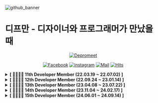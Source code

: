 ![github_banner](https://github.com/depromeet/.github/assets/54030889/d5cdb237-0753-40c2-934c-15408c6a55a1)

# 디프만 - 디자이너와 프로그래머가 만났을 때

<div align=center>

[![Depromeet](https://img.shields.io/badge/depromeet-deprommet-blue)](https://depromeet.com)

[![Facebook](https://img.shields.io/badge/facebook-1877f2?style=flat-square&logo=facebook&logoColor=white&link=https://www.facebook.com/deprommeet/)](https://www.facebook.com/depromeet)
[![instagram](https://img.shields.io/badge/instagram-E4405F?style=flat-square&logo=Instagram&logoColor=white&link=https://www.instagram.com/deprommeet/)](https://www.instagram.com/depromeet)
[![Mail](https://img.shields.io/badge/Gmail-d14836?style=flat-square&logo=Gmail&logoColor=white&link=mailto:depromeet@gmail.com)](mailto:depromeet@gmail.com)
[![Hits](https://hits.seeyoufarm.com/api/count/incr/badge.svg?url=https://github.com/depromeet)](https://hits.seeyoufarm.com)

</div>

<!-- 11기 -->

<details>
  <summary><b>[ 👨‍👩‍👦‍👦 11th Developer Member (22.03.19 ~ 22.07.02) ]</b> </summary>
  <div markdown="1">

  <details>
  <summary>🧑🏻‍💻 Organizer (Developer) 👩🏻‍💻 </summary>
  <div class="organizer">

| ![devsungmin](https://images.weserv.nl/?url=https://avatars.githubusercontent.com/u/37958836?v=4&h=250&w=250&fit=cover&mask=circle&maxage=7d) | ![hy57in](https://images.weserv.nl/?url=https://avatars.githubusercontent.com/u/60775453?v=4"?v=4&h=250&w=250&fit=cover&mask=circle&maxage=7d) | ![jonghopark95](https://images.weserv.nl/?url=https://avatars.githubusercontent.com/u/19240202?v=4"?v=4&h=250&w=250&fit=cover&mask=circle&maxage=7d) | ![SDB016](https://images.weserv.nl/?url=https://avatars.githubusercontent.com/u/59786670?v=4"?v=4&h=250&w=250&fit=cover&mask=circle&maxage=7d) |
| :-------------------------------------------------------------------------------------------------------------------------------------------: | :--------------------------------------------------------------------------------------------------------------------------------------------: | :--------------------------------------------------------------------------------------------------------------------------------------------------: | :--------------------------------------------------------------------------------------------------------------------------------------------: |
|                                                    [김성민](https://github.com/devsungmin)                                                    |                                                      [김효진](https://github.com/hy57in)                                                       |                                                      [박종호](https://github.com/jonghopark95)                                                       |                                                      [신동빈](https://github.com/SDB016)                                                       |

  </div>
  </details>

  <details>
  <summary>🍎 iOS Developer 🍎</summary>
  <div class="ios-developer">

| ![devMinseok](https://images.weserv.nl/?url=https://avatars.githubusercontent.com/u/51021614?v=4?v=4&h=250&w=250&fit=cover&mask=circle&maxage=7d) | ![RokwonK](https://images.weserv.nl/?url=https://avatars.githubusercontent.com/u/52196792?v=4?v=4&h=250&w=250&fit=cover&mask=circle&maxage=7d) | ![hakyung9712](https://images.weserv.nl/?url=https://avatars.githubusercontent.com/u/47092708?v=4?v=4&h=250&w=250&fit=cover&mask=circle&maxage=7d) | ![GREENOVER](https://images.weserv.nl/?url=https://avatars.githubusercontent.com/u/72292617?v=4?v=4&h=250&w=250&fit=cover&mask=circle&maxage=7d) | ![MoSonLee](https://images.weserv.nl/?url=https://avatars.githubusercontent.com/u/77050826?v=4?v=4&h=250&w=250&fit=cover&mask=circle&maxage=7d) |
| :-----------------------------------------------------------------------------------------------------------------------------------------------: | :--------------------------------------------------------------------------------------------------------------------------------------------: | :------------------------------------------------------------------------------------------------------------------------------------------------: | :----------------------------------------------------------------------------------------------------------------------------------------------: | :---------------------------------------------------------------------------------------------------------------------------------------------: |
|                                                      [강민석](https://github.com/devMinseok)                                                      |                                                      [김록원](https://github.com/RokwonK)                                                      |                                                      [송하경](https://github.com/hakyung9712)                                                      |                                                      [조찬우](https://github.com/GREENOVER)                                                      |                                                      [이승후](https://github.com/MoSonLee)                                                      |

  </div>
  </details>

  <details>
  <summary>🤖 Android Developer 🤖</summary>
  <div class="android-developer">

| ![dabinKim-0318](https://images.weserv.nl/?url=https://avatars.githubusercontent.com/u/84564695?v=4?v=4&h=250&w=250&fit=cover&mask=circle&maxage=7d) |   ![HyomK](https://images.weserv.nl/?url=https://avatars.githubusercontent.com/u/78139690?v=4?v=4&h=250&w=250&fit=cover&mask=circle&maxage=7d)    | ![wjdwns](https://images.weserv.nl/?url=https://avatars.githubusercontent.com/u/50354282?v=4?v=4&h=250&w=250&fit=cover&mask=circle&maxage=7d) | ![onemask](https://images.weserv.nl/?url=https://avatars.githubusercontent.com/u/27774564?v=4?v=4&h=250&w=250&fit=cover&mask=circle&maxage=7d) |
| :--------------------------------------------------------------------------------------------------------------------------------------------------: | :-----------------------------------------------------------------------------------------------------------------------------------------------: | :-------------------------------------------------------------------------------------------------------------------------------------------: | :--------------------------------------------------------------------------------------------------------------------------------------------: |
|                                                      [김다빈](https://github.com/dabinKim-0318)                                                      |                                                        [김효민](https://github.com/HyomK)                                                         |                                                      [박정준](https://github.com/wjdwns)                                                      |                                                      [김수연](https://github.com/onemask)                                                      |
|   ![sujin-kk](https://images.weserv.nl/?url=https://avatars.githubusercontent.com/u/85485290?v=4?v=4&h=250&w=250&fit=cover&mask=circle&maxage=7d)    | ![greedy0110](https://images.weserv.nl/?url=https://avatars.githubusercontent.com/u/16049092?v=4?v=4&h=250&w=250&fit=cover&mask=circle&maxage=7d) |
|                                                        [임수진](https://github.com/sujin-kk)                                                         |                                                      [신승민](https://github.com/greedy0110)                                                      |

  </div>
  </details>

  <details>
  <summary>🖥 Web Frontend Developer 🖥</summary>
  <div class="web-frontend-developer">

|   ![ddarkr](https://images.weserv.nl/?url=https://avatars.githubusercontent.com/u/6638675?v=4?v=4&h=250&w=250&fit=cover&mask=circle&maxage=7d)    |   ![mnxmnz](https://images.weserv.nl/?url=https://avatars.githubusercontent.com/u/48766355?v=4?v=4&h=250&w=250&fit=cover&mask=circle&maxage=7d)   |   ![hyesungoh](https://images.weserv.nl/?url=https://avatars.githubusercontent.com/u/26461307?v=4?v=4&h=250&w=250&fit=cover&mask=circle&maxage=7d)    | ![Tolluset](https://images.weserv.nl/?url=https://avatars.githubusercontent.com/u/50096419?v=4?v=4&h=250&w=250&fit=cover&mask=circle&maxage=7d)  |
| :-----------------------------------------------------------------------------------------------------------------------------------------------: | :-----------------------------------------------------------------------------------------------------------------------------------------------: | :---------------------------------------------------------------------------------------------------------------------------------------------------: | :----------------------------------------------------------------------------------------------------------------------------------------------: |
|                                                        [정도현](https://github.com/ddarkr)                                                        |                                                       [김민지](https://github.com/mnxmnz/)                                                        |                                                        [오혜성](https://github.com/hyesungoh)                                                         |                                                      [이병현](https://github.com/Tolluset)                                                       |
|  ![cyjo9603](https://images.weserv.nl/?url=https://avatars.githubusercontent.com/u/49899406?v=4?v=4&h=250&w=250&fit=cover&mask=circle&maxage=7d)  |  ![guymoon](https://images.weserv.nl/?url=https://avatars.githubusercontent.com/u/44131043?v=4?v=4&h=250&w=250&fit=cover&mask=circle&maxage=7d)   |   ![choipureum](https://images.weserv.nl/?url=https://avatars.githubusercontent.com/u/55127127?v=4?v=4&h=250&w=250&fit=cover&mask=circle&maxage=7d)   | ![syoung125](https://images.weserv.nl/?url=https://avatars.githubusercontent.com/u/39763891?v=4?v=4&h=250&w=250&fit=cover&mask=circle&maxage=7d) |
|                                                       [조찬영](https://github.com/cyjo9603)                                                       |                                                       [조기문](https://github.com/guymoon)                                                        |                                                        [최푸름](https://github.com/choipureum)                                                        |                                                      [고서영](https://github.com/syoung125)                                                      |
| ![positiveko](https://images.weserv.nl/?url=https://avatars.githubusercontent.com/u/69200669?v=4?v=4&h=250&w=250&fit=cover&mask=circle&maxage=7d) | ![sujin-park](https://images.weserv.nl/?url=https://avatars.githubusercontent.com/u/29244798?v=4?v=4&h=250&w=250&fit=cover&mask=circle&maxage=7d) | ![SenseCodeValue](https://images.weserv.nl/?url=https://avatars.githubusercontent.com/u/59507527?v=4?v=4&h=250&w=250&fit=cover&mask=circle&maxage=7d) | ![sangbooom](https://images.weserv.nl/?url=https://avatars.githubusercontent.com/u/43921054?v=4?v=4&h=250&w=250&fit=cover&mask=circle&maxage=7d) |
|                                                      [고은정](https://github.com/positiveko)                                                      |                                                      [박수진](https://github.com/sujin-park)                                                      |                                                      [정대윤](https://github.com/SenseCodeValue)                                                      |                                                      [박상범](https://github.com/sangbooom)                                                      |

  </div>
  </details>

  <details>
  <summary>⌨️ Backend Developer ⌨️</summary>
  <div class="Backend-developer">

| ![daeunkwak](https://images.weserv.nl/?url=https://avatars.githubusercontent.com/u/77181984?v=4?v=4&h=250&w=250&fit=cover&mask=circle&maxage=7d)  | ![DongGeon0908](https://images.weserv.nl/?url=https://avatars.githubusercontent.com/u/50691225?v=4?v=4&h=250&w=250&fit=cover&mask=circle&maxage=7d) | ![daseulll](https://images.weserv.nl/?url=https://avatars.githubusercontent.com/u/39873335?v=4?v=4&h=250&w=250&fit=cover&mask=circle&maxage=7d)  |   ![minsoozz](https://images.weserv.nl/?url=https://avatars.githubusercontent.com/u/52095945?v=4?v=4&h=250&w=250&fit=cover&mask=circle&maxage=7d)   |
| :-----------------------------------------------------------------------------------------------------------------------------------------------: | :-------------------------------------------------------------------------------------------------------------------------------------------------: | :----------------------------------------------------------------------------------------------------------------------------------------------: | :-------------------------------------------------------------------------------------------------------------------------------------------------: |
|                                                      [곽다은](https://github.com/daeunkwak)                                                       |                                                      [김동건](https://github.com/DongGeon0908)                                                      |                                                      [김다슬](https://github.com/daseulll)                                                       |                                                        [김민수](https://github.com/minsoozz)                                                        |
|  ![zeze1004](https://images.weserv.nl/?url=https://avatars.githubusercontent.com/u/44468282?v=4?v=4&h=250&w=250&fit=cover&mask=circle&maxage=7d)  |     ![dskym](https://images.weserv.nl/?url=https://avatars.githubusercontent.com/u/7659412?v=4?v=4&h=250&w=250&fit=cover&mask=circle&maxage=7d)     | ![jinnuae40](https://images.weserv.nl/?url=https://avatars.githubusercontent.com/u/26201488?v=4?v=4&h=250&w=250&fit=cover&mask=circle&maxage=7d) |  ![nature1216](https://images.weserv.nl/?url=https://avatars.githubusercontent.com/u/63771579?v=4?v=4&h=250&w=250&fit=cover&mask=circle&maxage=7d)  |
|                                                       [김소정](https://github.com/zeze1004)                                                       |                                                         [김승윤](https://github.com/dskym)                                                          |                                                      [김우진](https://github.com/jinnuae40)                                                      |                                                       [김자연](https://github.com/nature1216)                                                       |
|  ![Ting-Kim](https://images.weserv.nl/?url=https://avatars.githubusercontent.com/u/59888684?v=4?v=4&h=250&w=250&fit=cover&mask=circle&maxage=7d)  |   ![RyooChan](https://images.weserv.nl/?url=https://avatars.githubusercontent.com/u/53744363?v=4?v=4&h=250&w=250&fit=cover&mask=circle&maxage=7d)   |  ![IW-MOON](https://images.weserv.nl/?url=https://avatars.githubusercontent.com/u/72685070?v=4?v=4&h=250&w=250&fit=cover&mask=circle&maxage=7d)  |   ![JustKode](https://images.weserv.nl/?url=https://avatars.githubusercontent.com/u/28499550?v=4?v=4&h=250&w=250&fit=cover&mask=circle&maxage=7d)   |
|                                                       [김태호](https://github.com/Ting-Kim)                                                       |                                                         [류찬](https://github.com/RyooChan)                                                         |                                                       [문인우](https://github.com/IW-MOON)                                                       |                                                        [박민재](https://github.com/JustKode)                                                        |
| ![grand7070](https://images.weserv.nl/?url=https://avatars.githubusercontent.com/u/26589166?v=4?v=4&h=250&w=250&fit=cover&mask=circle&maxage=7d)  |  ![rere950303](https://images.weserv.nl/?url=https://avatars.githubusercontent.com/u/78265252?v=4?v=4&h=250&w=250&fit=cover&mask=circle&maxage=7d)  |  ![xx10222](https://images.weserv.nl/?url=https://avatars.githubusercontent.com/u/79418036?v=4?v=4&h=250&w=250&fit=cover&mask=circle&maxage=7d)  | ![yunyoung1819](https://images.weserv.nl/?url=https://avatars.githubusercontent.com/u/17813930?v=4?v=4&h=250&w=250&fit=cover&mask=circle&maxage=7d) |
|                                                      [박수호](https://github.com/grand7070)                                                       |                                                       [양형욱](https://github.com/rere950303)                                                       |                                                       [염지원](https://github.com/xx10222)                                                       |                                                       [윤영](https://github.com/yunyoung1819)                                                       |
|   ![zkdlu](https://images.weserv.nl/?url=https://avatars.githubusercontent.com/u/22608617?v=4?v=4&h=250&w=250&fit=cover&mask=circle&maxage=7d)    |   ![homelala](https://images.weserv.nl/?url=https://avatars.githubusercontent.com/u/51106103?v=4?v=4&h=250&w=250&fit=cover&mask=circle&maxage=7d)   | ![rrgks6221](https://images.weserv.nl/?url=https://avatars.githubusercontent.com/u/46591459?v=4?v=4&h=250&w=250&fit=cover&mask=circle&maxage=7d) |    ![soleu](https://images.weserv.nl/?url=https://avatars.githubusercontent.com/u/76844556?v=4?v=4&h=250&w=250&fit=cover&mask=circle&maxage=7d)     |
|                                                         [이건](https://github.com/zkdlu)                                                          |                                                        [이건웅](https://github.com/homelala)                                                        |                                                      [이석호](https://github.com/rrgks6221)                                                      |                                                          [이솔](https://github.com/soleu)                                                           |
|    ![ImNM](https://images.weserv.nl/?url=https://avatars.githubusercontent.com/u/13329304?v=4?v=4&h=250&w=250&fit=cover&mask=circle&maxage=7d)    |   ![twoosky](https://images.weserv.nl/?url=https://avatars.githubusercontent.com/u/50009240?v=4?v=4&h=250&w=250&fit=cover&mask=circle&maxage=7d)    | ![jseop-lim](https://images.weserv.nl/?url=https://avatars.githubusercontent.com/u/86508420?v=4?v=4&h=250&w=250&fit=cover&mask=circle&maxage=7d) |  ![Hyung1Jung](https://images.weserv.nl/?url=https://avatars.githubusercontent.com/u/43127088?v=4?v=4&h=250&w=250&fit=cover&mask=circle&maxage=7d)  |
|                                                         [이찬진](https://github.com/ImNM)                                                         |                                                        [이하늘](https://github.com/twoosky)                                                         |                                                      [임정섭](https://github.com/jseop-lim)                                                      |                                                       [정형일](https://github.com/Hyung1Jung)                                                       |
| ![yonghochoi](https://images.weserv.nl/?url=https://avatars.githubusercontent.com/u/15684652?v=4?v=4&h=250&w=250&fit=cover&mask=circle&maxage=7d) |
|                                                      [최용호](https://github.com/yonghochoi)                                                      |

  </div>
  </details>
  </div>
</details>

<!-- 12기 -->

<details>
  <summary><b>[ 👨‍👩‍👦‍👦 12th Developer Member (22.09.24 ~ 23.01.14) ]</b> </summary>
  <div markdown="1">

  <details>
  <summary>🧑🏻‍💻 Organizer (Developer) 👩🏻‍💻 </summary>
  <div class="organizer">

| ![DongGeon0908](https://avatars.githubusercontent.com/u/50691225?v=4) |    ![minsoozz](https://avatars.githubusercontent.com/u/52095945?v=4)    | ![hyesungoh](https://avatars.githubusercontent.com/u/26461307?v=4) | ![yunyoung1819](https://avatars.githubusercontent.com/u/17813930?v=4) |
| :-------------------------------------------------------------------: | :---------------------------------------------------------------------: | :----------------------------------------------------------------: | :-------------------------------------------------------------------: |
|               [김동건](https://github.com/DongGeon0908)               |                  [김민수](https://github.com/minsoozz)                  |               [오혜성](https://github.com/hyesungoh)               |                [윤영](https://github.com/yunyoung1819)                |
| ![SeongYongLee](https://avatars.githubusercontent.com/u/43922311?v=4) | ![sensecodevalue](https://avatars.githubusercontent.com/u/59507527?v=4) |                                                                    |                                                                       |
|               [이성용](https://github.com/SeongYongLee)               |               [정대윤](https://github.com/sensecodevalue)               |                                                                    |                                                                       |

  </div>
  </details>

  <details>
  <summary>🍎 iOS Developer 🍎</summary>
  <div class="ios-developer">
  
| ![keeplo](https://avatars.githubusercontent.com/u/24707229?v=4) | ![kipsong133](https://avatars.githubusercontent.com/u/65879950?v=4) | ![sustainable-git](https://avatars.githubusercontent.com/u/81242125?v=4) | ![joseph704](https://avatars.githubusercontent.com/u/35060252?v=4) |
| :---: | :---: | :---: | :---: |
| [김용우](https://github.com/keeplo)  | [김우성](https://github.com/kipsong133)  | [신재웅](https://github.com/sustainable-git)  | [차요셉](https://github.com/joseph704)  |

  </div>
  </details>

  <details>
  <summary>🤖 Android Developer 🤖</summary>
  <div class="android-developer">

| ![juhwankim-dev](https://images.weserv.nl/?url=https://avatars.githubusercontent.com/u/76620764?v=4?&h=250&w=250&fit=cover&maxage=7d) |   ![sdu07024](https://images.weserv.nl/?url=https://avatars.githubusercontent.com/u/68214704?v=4?v=4&h=250&w=250&fit=cover&maxage=7d)    | ![leeyjwinter](https://images.weserv.nl/?url=https://avatars.githubusercontent.com/u/86416273?v=4?v=4&h=250&w=250&fit=cover&maxage=7d) | ![junhaesung](https://images.weserv.nl/?url=https://avatars.githubusercontent.com/u/4813025?v=4?v=4&h=250&w=250&fit=cover&maxage=7d) |
| :-----------------------------------------------------------------------------------------------------------------------------------: | :--------------------------------------------------------------------------------------------------------------------------------------: | :------------------------------------------------------------------------------------------------------------------------------------: | :----------------------------------------------------------------------------------------------------------------------------------: |
|                                              [김주환](https://github.com/juhwankim-dev)                                               |                                                  [김혜인](https://github.com/sdu07024)                                                   |                                                [이영준](https://github.com/leeyjwinter)                                                |                                               [전해성](https://github.com/junhaesung)                                                |
|  ![junjange](https://images.weserv.nl/?url=https://avatars.githubusercontent.com/u/69571848?v=4?v=4&h=250&w=250&fit=cover&maxage=7d)  | ![hyunjung-choi](https://images.weserv.nl/?url=https://avatars.githubusercontent.com/u/69616347?v=4?v=4&h=250&w=250&fit=cover&maxage=7d) | ![Gyuil-Hwnag](https://images.weserv.nl/?url=https://avatars.githubusercontent.com/u/84956038?v=4?v=4&h=250&w=250&fit=cover&maxage=7d) |                                                                                                                                      |
|                                                 [조준장](https://github.com/junjange)                                                 |                                                [최현정](https://github.com/hyunjung-choi)                                                |                                                [황규일](https://github.com/Gyuil-Hwnag)                                                |                                                                                                                                      |

  </div>
  </details>

  <details>
  <summary>🖥 Web Frontend Developer 🖥</summary>
  <div class="web-frontend-developer">

|  ![lineGu](https://images.weserv.nl/?url=https://avatars.githubusercontent.com/u/69349293?v=4?v=4&h=250&w=250&fit=cover&maxage=7d)   |   ![kooku0](https://images.weserv.nl/?url=https://avatars.githubusercontent.com/u/32628358?v=4?v=4&h=250&w=250&fit=cover&maxage=7d)   | ![KimGaeun0806](https://images.weserv.nl/?url=https://avatars.githubusercontent.com/u/80266418?v=4?v=4&h=250&w=250&fit=cover&maxage=7d)  | ![Dongkyuuuu](https://images.weserv.nl/?url=https://avatars.githubusercontent.com/u/16554536?v=4?v=4&h=250&w=250&fit=cover&maxage=7d)  |
| :----------------------------------------------------------------------------------------------------------------------------------: | :-----------------------------------------------------------------------------------------------------------------------------------: | :--------------------------------------------------------------------------------------------------------------------------------------: | :------------------------------------------------------------------------------------------------------------------------------------: |
|                                                 [강현구](https://github.com/lineGu)                                                  |                                                  [구민규](https://github.com/kooku0)                                                  |                                                [김가은](https://github.com/KimGaeun0806)                                                 |                                                [김동규](https://github.com/Dongkyuuuu)                                                 |
|  ![ding-co](https://images.weserv.nl/?url=https://avatars.githubusercontent.com/u/80014673?v=4?v=4&h=250&w=250&fit=cover&maxage=7d)  |  ![chaaerim](https://images.weserv.nl/?url=https://avatars.githubusercontent.com/u/89721027?v=4?v=4&h=250&w=250&fit=cover&maxage=7d)  |   ![kimhn0605](https://images.weserv.nl/?url=https://avatars.githubusercontent.com/u/77706631?v=4?v=4&h=250&w=250&fit=cover&maxage=7d)   | ![hansol-FE](https://images.weserv.nl/?url=https://avatars.githubusercontent.com/u/102743902?v=4?v=4&h=250&w=250&fit=cover&maxage=7d)  |
|                                                 [김민수](https://github.com/ding-co)                                                 |                                                 [김채림](https://github.com/chaaerim)                                                 |                                                  [김해나](https://github.com/kimhn0605)                                                  |                                                 [박한솔](https://github.com/hansol-FE)                                                 |
| ![dengoyoon](https://images.weserv.nl/?url=https://avatars.githubusercontent.com/u/47452547?v=4?v=4&h=250&w=250&fit=cover&maxage=7d) | ![doyoonear](https://images.weserv.nl/?url=https://avatars.githubusercontent.com/u/46391618?v=4?v=4&h=250&w=250&fit=cover&maxage=7d)  |    ![L2HYUNN](https://images.weserv.nl/?url=https://avatars.githubusercontent.com/u/79739512?v=4?v=4&h=250&w=250&fit=cover&maxage=7d)    | ![morethanmin](https://images.weserv.nl/?url=https://avatars.githubusercontent.com/u/72514247?v=4?v=4&h=250&w=250&fit=cover&maxage=7d) |
|                                                [윤두현](https://github.com/dengoyoon)                                                |                                                [이도윤](https://github.com/doyoonear)                                                 |                                                   [이동현](https://github.com/L2HYUNN)                                                   |                                                [이상민](https://github.com/morethanmin)                                                |
| ![eunddodi](https://images.weserv.nl/?url=https://avatars.githubusercontent.com/u/87167786?v=4?v=4&h=250&w=250&fit=cover&maxage=7d)  | ![wonjin-dev](https://images.weserv.nl/?url=https://avatars.githubusercontent.com/u/82315118?v=4?v=4&h=250&w=250&fit=cover&maxage=7d) | ![sebastianrcnt](https://images.weserv.nl/?url=https://avatars.githubusercontent.com/u/42387219?v=4?v=4&h=250&w=250&fit=cover&maxage=7d) |   ![minsgy](https://images.weserv.nl/?url=https://avatars.githubusercontent.com/u/60251579?v=4?v=4&h=250&w=250&fit=cover&maxage=7d)    |
|                                                [이은지](https://github.com/eunddodi)                                                 |                                                [장원진](https://github.com/wonjin-dev)                                                |                                                [정시원](https://github.com/sebastianrcnt)                                                |                                                  [최민석](https://github.com/minsgy)                                                   |
|  ![numeru](https://images.weserv.nl/?url=https://avatars.githubusercontent.com/u/68256639?v=4?v=4&h=250&w=250&fit=cover&maxage=7d)   | ![hwangyena](https://images.weserv.nl/?url=https://avatars.githubusercontent.com/u/70925962?v=4?v=4&h=250&w=250&fit=cover&maxage=7d)  |                                                                                                                                          |                                                                                                                                        |
|                                                 [최영광](https://github.com/numeru)                                                  |                                                [황예나](https://github.com/hwangyena)                                                 |                                                                                                                                          |                                                                                                                                        |

  </div>
  </details>

  <details>
  <summary>⌨️ Backend Developer ⌨️</summary>
  <div class="Backend-developer">

|   ![Yaminyam](https://images.weserv.nl/?url=https://avatars.githubusercontent.com/u/31057849?v=4?v=4&h=250&w=250&fit=cover&maxage=7d)   |  ![Kneeee188](https://images.weserv.nl/?url=https://avatars.githubusercontent.com/u/97342888?v=4?v=4&h=250&w=250&fit=cover&maxage=7d)  |     ![cmg1411](https://images.weserv.nl/?url=https://avatars.githubusercontent.com/u/57589937?v=4?v=4&h=250&w=250&fit=cover&maxage=7d)     |  ![SieunKiim](https://images.weserv.nl/?url=https://avatars.githubusercontent.com/u/39111133?v=4?v=4&h=250&w=250&fit=cover&maxage=7d)   |
| :-------------------------------------------------------------------------------------------------------------------------------------: | :------------------------------------------------------------------------------------------------------------------------------------: | :----------------------------------------------------------------------------------------------------------------------------------------: | :-------------------------------------------------------------------------------------------------------------------------------------: |
|                                                  [강시온](https://github.com/Yaminyam)                                                  |                                                 [김문규](https://github.com/Kneeee188)                                                 |                                                    [김민걸](https://github.com/cmg1411)                                                    |                                                 [김시은](https://github.com/SieunKiim)                                                  |
|   ![KJH-Sun](https://images.weserv.nl/?url=https://avatars.githubusercontent.com/u/64529208?v=4?v=4&h=250&w=250&fit=cover&maxage=7d)    | ![south-daria](https://images.weserv.nl/?url=https://avatars.githubusercontent.com/u/69445946?v=4?v=4&h=250&w=250&fit=cover&maxage=7d) |  ![suchanmyoung](https://images.weserv.nl/?url=https://avatars.githubusercontent.com/u/87016418?v=4?v=4&h=250&w=250&fit=cover&maxage=7d)   |   ![mybloom](https://images.weserv.nl/?url=https://avatars.githubusercontent.com/u/55780251?v=4?v=4&h=250&w=250&fit=cover&maxage=7d)    |
|                                                  [김주현](https://github.com/KJH-Sun)                                                   |                                                [남정윤](https://github.com/south-daria)                                                |                                                 [명수찬](https://github.com/suchanmyoung)                                                  |                                                  [배정은](https://github.com/mybloom)                                                   |
|   ![sa46lll](https://images.weserv.nl/?url=https://avatars.githubusercontent.com/u/62706048?v=4?v=4&h=250&w=250&fit=cover&maxage=7d)    |  ![seovalue](https://images.weserv.nl/?url=https://avatars.githubusercontent.com/u/48412963?v=4?v=4&h=250&w=250&fit=cover&maxage=7d)   |   ![be-student](https://images.weserv.nl/?url=https://avatars.githubusercontent.com/u/80899085?v=4?v=4&h=250&w=250&fit=cover&maxage=7d)    |   ![Ryuhyis](https://images.weserv.nl/?url=https://avatars.githubusercontent.com/u/76957700?v=4?v=4&h=250&w=250&fit=cover&maxage=7d)    |
|                                                  [서명현](https://github.com/sa46lll)                                                   |                                                 [서민정](https://github.com/seovalue)                                                  |                                                  [송은우](https://github.com/be-student)                                                   |                                                  [유희수](https://github.com/Ryuhyis)                                                   |
| ![leeseojune53](https://images.weserv.nl/?url=https://avatars.githubusercontent.com/u/61784568?v=4?v=4&h=250&w=250&fit=cover&maxage=7d) |  ![stae1102](https://images.weserv.nl/?url=https://avatars.githubusercontent.com/u/83271772?v=4?v=4&h=250&w=250&fit=cover&maxage=7d)   |      ![yeonx](https://images.weserv.nl/?url=https://avatars.githubusercontent.com/u/71878202?v=4?v=4&h=250&w=250&fit=cover&maxage=7d)      |  ![LeeJejune](https://images.weserv.nl/?url=https://avatars.githubusercontent.com/u/81547780?v=4?v=4&h=250&w=250&fit=cover&maxage=7d)   |
|                                                [이서준](https://github.com/leeseojune53)                                                |                                                 [이성태](https://github.com/stae1102)                                                  |                                                     [이연희](https://github.com/yeonx)                                                     |                                                 [이제준](https://github.com/LeeJejune)                                                  |
|     ![ImNM](https://images.weserv.nl/?url=https://avatars.githubusercontent.com/u/13329304?v=4?v=4&h=250&w=250&fit=cover&maxage=7d)     |   ![gojung](https://images.weserv.nl/?url=https://avatars.githubusercontent.com/u/45715824?v=4?v=4&h=250&w=250&fit=cover&maxage=7d)    |  ![seonghun-dev](https://images.weserv.nl/?url=https://avatars.githubusercontent.com/u/80201773?v=4?v=4&h=250&w=250&fit=cover&maxage=7d)   | ![sungmin69355](https://images.weserv.nl/?url=https://avatars.githubusercontent.com/u/19837507?v=4?v=4&h=250&w=250&fit=cover&maxage=7d) |
|                                                    [이찬진](https://github.com/ImNM)                                                    |                                                  [정구아](https://github.com/gojung)                                                   |                                                 [정성훈](https://github.com/seonghun-dev)                                                  |                                                [조성민](https://github.com/sungmin69355)                                                |
| ![wooyounggggg](https://images.weserv.nl/?url=https://avatars.githubusercontent.com/u/19742896?v=4?v=4&h=250&w=250&fit=cover&maxage=7d) |  ![saint6839](https://images.weserv.nl/?url=https://avatars.githubusercontent.com/u/78407939?v=4?v=4&h=250&w=250&fit=cover&maxage=7d)  | ![choiyoungkwon12](https://images.weserv.nl/?url=https://avatars.githubusercontent.com/u/47075043?v=4?v=4&h=250&w=250&fit=cover&maxage=7d) |   ![hocaron](https://images.weserv.nl/?url=https://avatars.githubusercontent.com/u/66551410?v=4?v=4&h=250&w=250&fit=cover&maxage=7d)    |
|                                                [지우영](https://github.com/wooyounggggg)                                                |                                                 [채상엽](https://github.com/saint6839)                                                 |                                                [최영권](https://github.com/choiyoungkwon12)                                                |                                                  [호선우](https://github.com/hocaron)                                                   |

  </div>
  </details>
  </div>
</details>

<!-- 13기 -->

<details>
  <summary><b>[ 👨‍👩‍👦‍👦 13th Developer Member (23.04.08 ~ 23.07.22) ]</b> </summary>
  <div markdown="1">

  <details>
  <summary>🧑🏻‍💻 Organizer (Developer) 👩🏻‍💻 </summary>
  <div class="organizer">

| ![Dongkyuuuu](https://avatars.githubusercontent.com/u/16554536?v=4) | ![kneeee188](https://avatars.githubusercontent.com/u/97342888?v=4) | ![ding-co](https://avatars.githubusercontent.com/u/80014673?v=4) |   ![hyesungoh](https://avatars.githubusercontent.com/u/26461307?v=4)    |
| :-----------------------------------------------------------------: | :----------------------------------------------------------------: | :--------------------------------------------------------------: | :---------------------------------------------------------------------: |
|               [김동규](https://github.com/Dongkyuuuu)               |               [김문규](https://github.com/kneeee188)               |               [김민수](https://github.com/ding-co)               |                 [오혜성](https://github.com/hyesungoh)                  |
|  ![stae1102](https://avatars.githubusercontent.com/u/83271772?v=4)  | ![eunddodi](https://avatars.githubusercontent.com/u/87167786?v=4)  |  ![ImNM](https://avatars.githubusercontent.com/u/13329304?v=4)   | ![sensecodevalue](https://avatars.githubusercontent.com/u/59507527?v=4) |
|                [이성태](https://github.com/stae1102)                |               [이은지](https://github.com/eunddodi)                |                [이찬진](https://github.com/ImNM)                 |               [정대윤](https://github.com/sensecodevalue)               |
| ![joseph704](https://avatars.githubusercontent.com/u/35060252?v=4)  |
|               [차요셉](https://github.com/joseph704)                |

  </div>
  </details>

  <details>
  <summary>🍎 iOS Developer 🍎</summary>
  <div class="ios-developer">

| ![derrickkim0109](https://avatars.githubusercontent.com/u/59466342?v=4) | ![sunny-maeng](https://avatars.githubusercontent.com/u/107384230?v=4) | ![joongkyu-park](https://avatars.githubusercontent.com/u/60916423?v=4) | ![parkhj0423](https://avatars.githubusercontent.com/u/50567986?v=4) |
| :---------------------------------------------------------------------: | :-------------------------------------------------------------------: | :--------------------------------------------------------------------: | :-----------------------------------------------------------------: |
|               [김태현](https://github.com/derrickkim0109)               |               [맹선아](https://github.com/sunny-maeng)                |               [박중규](https://github.com/joongkyu-park)               |               [박현우](https://github.com/parkhj0423)               |
|  ![mooyoung2309](https://avatars.githubusercontent.com/u/77970826?v=4)  |
|                [송영모](https://github.com/mooyoung2309)                |

  </div>
  </details>

  <details>
  <summary>🤖 Android Developer 🤖</summary>
  <div class="android-developer">

| ![yjyoon-dev](https://avatars.githubusercontent.com/u/72238126?v=4) | ![junjange](https://avatars.githubusercontent.com/u/69571848?v=4?v=4&h=250&w=250&fit=cover&maxage=7d) | ![ieeh1016](https://avatars.githubusercontent.com/u/65186857?v=4) |
| :-----------------------------------------------------------------: | :---------------------------------------------------------------------------------------------------: | :---------------------------------------------------------------: |
|               [윤여준](https://github.com/yjyoon-dev)               |                                 [조준장](https://github.com/junjange)                                 |               [현영우](https://github.com/ieeh1016)               |

  </div>
  </details>

<details>
  <summary>🖥 Web Frontend Developer 🖥</summary>
  <div class="web-frontend-developer">

|  ![99-zziy](https://images.weserv.nl/?url=https://avatars.githubusercontent.com/u/62633444?v=4?v=4&h=250&w=250&fit=cover&maxage=7d)   |  ![oyeon-kwon](https://images.weserv.nl/?url=https://avatars.githubusercontent.com/u/61301574?v=4?v=4&h=250&w=250&fit=cover&maxage=7d)  |  ![svk5496](https://images.weserv.nl/?url=https://avatars.githubusercontent.com/u/54943533?v=4?v=4&h=250&w=250&fit=cover&maxage=7d)  | ![kimyouknow](https://images.weserv.nl/?url=https://avatars.githubusercontent.com/u/71386219?v=4?v=4&h=250&w=250&fit=cover&maxage=7d) |
| :-----------------------------------------------------------------------------------------------------------------------------------: | :-------------------------------------------------------------------------------------------------------------------------------------: | :----------------------------------------------------------------------------------------------------------------------------------: | :-----------------------------------------------------------------------------------------------------------------------------------: |
|                                                 [강지영](https://github.com/99-zziy)                                                  |                                                 [권오연](https://github.com/oyeon-kwon)                                                 |                                                 [김성호](https://github.com/svk5496)                                                 |                                                [김윤호](https://github.com/kimyouknow)                                                |
| ![Na-hyunwoo](https://images.weserv.nl/?url=https://avatars.githubusercontent.com/u/22545843?v=4?v=4&h=250&w=250&fit=cover&maxage=7d) | ![hyehyeonmoon](https://images.weserv.nl/?url=https://avatars.githubusercontent.com/u/55529617?v=4?v=4&h=250&w=250&fit=cover&maxage=7d) | ![sangbooom](https://images.weserv.nl/?url=https://avatars.githubusercontent.com/u/43921054?v=4?v=4&h=250&w=250&fit=cover&maxage=7d) | ![harseille](https://images.weserv.nl/?url=https://avatars.githubusercontent.com/u/85827017?v=4?v=4&h=250&w=250&fit=cover&maxage=7d)  |
|                                                [나현우](https://github.com/Na-hyunwoo)                                                |                                                [문혜현](https://github.com/hyehyeonmoon)                                                |                                                [박상범](https://github.com/sangbooom)                                                |                                                [박준하](https://github.com/harseille)                                                 |
| ![sumi-0011](https://images.weserv.nl/?url=https://avatars.githubusercontent.com/u/49177223?v=4?v=4&h=250&w=250&fit=cover&maxage=7d)  |  ![minkyung00](https://images.weserv.nl/?url=https://avatars.githubusercontent.com/u/80238096?v=4?v=4&h=250&w=250&fit=cover&maxage=7d)  | ![Jay-WKJun](https://images.weserv.nl/?url=https://avatars.githubusercontent.com/u/40374023?v=4?v=4&h=250&w=250&fit=cover&maxage=7d) |   ![WooWan](https://images.weserv.nl/?url=https://avatars.githubusercontent.com/u/47740690?v=4?v=4&h=250&w=250&fit=cover&maxage=7d)   |
|                                                [변수미](https://github.com/sumi-0011)                                                 |                                                 [신민경](https://github.com/minkyung00)                                                 |                                                [우경준](https://github.com/Jay-WKJun)                                                |                                                  [우창완](https://github.com/WooWan)                                                  |
|  ![highjoon](https://images.weserv.nl/?url=https://avatars.githubusercontent.com/u/63948484?v=4?v=4&h=250&w=250&fit=cover&maxage=7d)  |   ![darae07](https://images.weserv.nl/?url=https://avatars.githubusercontent.com/u/61297852?v=4?v=4&h=250&w=250&fit=cover&maxage=7d)    |  ![sjoleee](https://images.weserv.nl/?url=https://avatars.githubusercontent.com/u/82137004?v=4?v=4&h=250&w=250&fit=cover&maxage=7d)  |  ![SINHOLEE](https://images.weserv.nl/?url=https://avatars.githubusercontent.com/u/52685524?v=4?v=4&h=250&w=250&fit=cover&maxage=7d)  |
|                                                 [윤상준](https://github.com/highjoon)                                                 |                                                  [이다래](https://github.com/darae07)                                                   |                                                 [이상조](https://github.com/sjoleee)                                                 |                                                 [이신호](https://github.com/SINHOLEE)                                                 |
|   ![seonjl](https://images.weserv.nl/?url=https://avatars.githubusercontent.com/u/79953344?v=4?v=4&h=250&w=250&fit=cover&maxage=7d)   |    ![iyu88](https://images.weserv.nl/?url=https://avatars.githubusercontent.com/u/31645195?v=4?v=4&h=250&w=250&fit=cover&maxage=7d)     |                                                                                                                                      |                                                                                                                                       |
|                                                  [이진선](https://github.com/seonjl)                                                  |                                                   [이현빈](https://github.com/iyu88)                                                    |                                                                                                                                      |                                                                                                                                       |

  </div>
  </details>

  <details>
  <summary>⌨️ Backend Developer ⌨️</summary>
  <div class="Backend-developer">

| ![likelasttime](https://avatars.githubusercontent.com/u/46569105?v=4) |   ![semi-cloud](https://avatars.githubusercontent.com/u/71436576?v=4)   |   ![Gyuchool](https://avatars.githubusercontent.com/u/60054318?v=4)   | ![PracticeEveryday](https://avatars.githubusercontent.com/u/97580759?v=4) |
| :-------------------------------------------------------------------: | :---------------------------------------------------------------------: | :-------------------------------------------------------------------: | :-----------------------------------------------------------------------: |
|               [강민정](https://github.com/likelasttime)               |                 [강세미](https://github.com/semi-cloud)                 |                 [김규철](https://github.com/Gyuchool)                 |               [김동현](https://github.com/PracticeEveryday)               |
|    ![kdomo](https://avatars.githubusercontent.com/u/64088250?v=4)     |   ![sanbonai06](https://avatars.githubusercontent.com/u/59060780?v=4)   |  ![kimchowon](https://avatars.githubusercontent.com/u/52793122?v=4)   |      ![gunh0](https://avatars.githubusercontent.com/u/41619898?v=4)       |
|                  [김동호](https://github.com/kdomo)                   |                 [김민준](https://github.com/sanbonai06)                 |                [김초원](https://github.com/kimchowon)                 |                    [박건호](https://github.com/gunh0)                     |
| ![ParkJungYoon](https://avatars.githubusercontent.com/u/97580782?v=4) |   ![parkje0927](https://avatars.githubusercontent.com/u/59729616?v=4)   |  ![siyeonSon](https://avatars.githubusercontent.com/u/87802191?v=4)   |  ![Sim-mi-gyeong](https://avatars.githubusercontent.com/u/80315847?v=4)   |
|               [박정윤](https://github.com/ParkJungYoon)               |                 [박정현](https://github.com/parkje0927)                 |                [손시연](https://github.com/siyeonSon)                 |                [심미경](https://github.com/Sim-mi-gyeong)                 |
|   ![dkswnkk](https://avatars.githubusercontent.com/u/74492426?v=4)    |    ![dojinyou](https://avatars.githubusercontent.com/u/61923768?v=4)    | ![yunyoung1819](https://avatars.githubusercontent.com/u/17813930?v=4) |   ![BlackBean99](https://avatars.githubusercontent.com/u/54030889?v=4)    |
|                 [안주형](https://github.com/dkswnkk)                  |                  [유도진](https://github.com/dojinyou)                  |                [윤영](https://github.com/yunyoung1819)                |                 [이서현](https://github.com/BlackBean99)                  |
| ![ssssujini99](https://avatars.githubusercontent.com/u/71487608?v=4)  | ![soochangoforit](https://avatars.githubusercontent.com/u/91618389?v=4) |  ![LeeJejune](https://avatars.githubusercontent.com/u/81547780?v=4)   |      ![devxb](https://avatars.githubusercontent.com/u/62425964?v=4)       |
|               [이수진](https://github.com/ssssujini99)                |               [이수찬](https://github.com/soochangoforit)               |                [이제준](https://github.com/LeeJejune)                 |                    [이준영](https://github.com/devxb)                     |
|    ![jjddhh](https://avatars.githubusercontent.com/u/92728780?v=4)    |   ![JangDaljin](https://avatars.githubusercontent.com/u/45301224?v=4)   | ![seonghun-dev](https://avatars.githubusercontent.com/u/80201773?v=4) |
|                  [장동호](https://github.com/jjddhh)                  |                 [장원진](https://github.com/JangDaljin)                 |               [정성훈](https://github.com/seonghun-dev)               |

  </div>
  </details>
  </div>
</details>

<!-- 14기 -->

<details>
  <summary><b>[ 👨‍👩‍👦‍👦 14th Developer Member (23.11.04 ~ 24.02.17) ]</b> </summary>
  <div markdown="1">

  <details>
  <summary>🧑🏻‍💻 Organizer (Developer) 👩🏻‍💻 </summary>
  <div class="organizer">

| ![강지영](https://avatars.githubusercontent.com/u/62633444?v=4) | ![김윤호](https://avatars.githubusercontent.com/u/71386219?v=4) | ![변수미](https://avatars.githubusercontent.com/u/49177223?v=4) | ![이서현](https://avatars.githubusercontent.com/u/54030889?v=4) |
| :-------------------------------------------------------------: | :-------------------------------------------------------------: | :-------------------------------------------------------------: | :-------------------------------------------------------------: |
|              [강지영](https://github.com/99-zziy)               |             [김윤호](https://github.com/kimyouknow)             |             [변수미](https://github.com/sumi-0011)              |            [이서현](https://github.com/BlackBean99)             |
| ![이제준](https://avatars.githubusercontent.com/u/81547780?v=4) |
|             [이제준](https://github.com/LeeJejune)              |

  </div>
  </details>

  <details>
  <summary>🍎 iOS Developer 🍎</summary>
  <div class="ios-developer">

| ![김건우](https://avatars.githubusercontent.com/u/21079970?v=4) | ![김도현](https://avatars.githubusercontent.com/u/23008224?v=4) | ![마경미](https://avatars.githubusercontent.com/u/62610032?v=4) | ![유건희](https://avatars.githubusercontent.com/u/96224311?v=4) |
| :-------------------------------------------------------------: | :-------------------------------------------------------------: | :-------------------------------------------------------------: | :-------------------------------------------------------------: |
|             [김건우](https://github.com/rlarjsdn3)              |            [김도현](https://github.com/Do-hyun-Kim)             |              [마경미](https://github.com/akrudal)               |             [유건희](https://github.com/YuGeonHui)              |

  </div>
  </details>

  <details>
  <summary>🤖 Android Developer 🤖</summary>
  <div class="android-developer">

| ![김우남](https://avatars.githubusercontent.com/u/89737271?v=4) | ![신민서](https://avatars.githubusercontent.com/u/100370200?v=4) | ![이강민](https://avatars.githubusercontent.com/u/56147398?v=4) | ![김세연](https://avatars.githubusercontent.com/u/81468180?v=4) |
| :-------------------------------------------------------------: | :--------------------------------------------------------------: | :-------------------------------------------------------------: | :-------------------------------------------------------------: |
|               [김우남](https://github.com/unam98)               |                [신민서](https://github.com/Mnseo)                |             [이강민](https://github.com/kkk5474096)             |              [김세연](https://github.com/blueme0)               |

  </div>
  </details>

  <details>
  <summary>🖥 Web Frontend Developer 🖥</summary>
  <div class="web-frontend-developer">

| ![김도은](https://avatars.githubusercontent.com/u/112946860?v=4) | ![김현우](https://avatars.githubusercontent.com/u/19422885?v=4) | ![류홍석](https://avatars.githubusercontent.com/u/34956359?v=4)  | ![손준호](https://avatars.githubusercontent.com/u/67476544?v=4) |
| :--------------------------------------------------------------: | :-------------------------------------------------------------: | :--------------------------------------------------------------: | :-------------------------------------------------------------: | -------------------------------------------------------------- |
|             [김도은](https://github.com/Doeunnkimm)              |            [김현우](https://github.com/klmhyeonwoo)             |               [류홍석](https://github.com/deepbig)               |              [손준호](https://github.com/JUNOSHON)              |
| ![신민경](https://avatars.githubusercontent.com/u/80238096?v=4)  | ![안동민](https://avatars.githubusercontent.com/u/68339352?v=4) | ![오예린](https://avatars.githubusercontent.com/u/110076475?v=4) | ![유은지](https://avatars.githubusercontent.com/u/27201591?v=4) |
|             [신민경](https://github.com/minkyung00)              |              [안동민](https://github.com/wade3420)              |              [오예린](https://github.com/YelynnOh)               |              [유은지](https://github.com/y00eunji)              |
| ![유준상](https://avatars.githubusercontent.com/u/89122773?v=4)  | ![이상조](https://avatars.githubusercontent.com/u/82137004?v=4) | ![이채민](https://avatars.githubusercontent.com/u/66225688?v=4)  | ![이현재](https://avatars.githubusercontent.com/u/71202076?v=4) | [정우병](https://avatars.githubusercontent.com/u/50283326?v=4) |
|              [유준상](https://github.com/YOOJS1205)              |              [이상조](https://github.com/sjoleee)               |              [이채민](https://github.com/Chaemin-L)              |               [이현재](https://github.com/2-NOW)                | [정우병](https://github.com/wooBottle)                         |
| ![정지영](https://avatars.githubusercontent.com/u/72294509?v=4)  | ![허준영](https://avatars.githubusercontent.com/u/45158550?v=4) |
|             [정지영](https://github.com/Jungjjeong)              |              [허준영](https://github.com/hjy0951)               |

  </div>
  </details>

  <details>
  <summary>⌨️ Backend Developer ⌨️</summary>
  <div class="Backend-developer">

| ![강성민](https://avatars.githubusercontent.com/u/91249216?v=4) | ![권순찬](https://avatars.githubusercontent.com/u/49567744?v=4) | ![권우석](https://avatars.githubusercontent.com/u/62459196?v=4)  | ![김동호](https://avatars.githubusercontent.com/u/64088250?v=4) |
| :-------------------------------------------------------------: | :-------------------------------------------------------------: | :--------------------------------------------------------------: | :-------------------------------------------------------------: |
|              [강성민](https://github.com/ddingmin)              |              [권순찬](https://github.com/Kwon770)               |               [권우석](https://github.com/egg528)                |               [김동호](https://github.com/kdomo)                |
| ![김정인](https://avatars.githubusercontent.com/u/47661695?v=4) | ![김훈섭](https://avatars.githubusercontent.com/u/70641477?v=4) | ![최필환](https://avatars.githubusercontent.com/u/112103038?v=4) | ![송영민](https://avatars.githubusercontent.com/u/67673493?v=4) |
|            [김정인](https://github.com/mywnajsldkf)             |             [김훈섭](https://github.com/khsrla9806)             |             [최필환](https://github.com/thisishwan2)             |              [송영민](https://github.com/cchuyong)              |
| ![안재현](https://avatars.githubusercontent.com/u/91878695?v=4) | ![유희수](https://avatars.githubusercontent.com/u/76957700?v=4) |  ![윤영](https://avatars.githubusercontent.com/u/17813930?v=4)   | ![이준영](https://avatars.githubusercontent.com/u/62425964?v=4) |
|              [안재현](https://github.com/uwoobeat)              |              [유희수](https://github.com/Ryuhyis)               |             [윤영](https://github.com/yunyoung1819)              |               [이준영](https://github.com/devxb)                |
| ![이진호](https://avatars.githubusercontent.com/u/71186266?v=4) | ![임지수](https://avatars.githubusercontent.com/u/69844138?v=4) | ![차윤범](https://avatars.githubusercontent.com/u/68099546?v=4)  | ![최동근](https://avatars.githubusercontent.com/u/96874318?v=4) |
|             [이진호](https://github.com/binary-ho)              |             [임지수](https://github.com/Ji-soo708)              |             [차윤범](https://github.com/uiurihappy)              |            [최동근](https://github.com/choidongkuen)            |
| ![한만혁](https://avatars.githubusercontent.com/u/11765448?v=4) | ![허강준](https://avatars.githubusercontent.com/u/57219160?v=4) |
|              [한만혁](https://github.com/ManHyuk)               |              [허강준](https://github.com/highjune)              |

  </div>
  </details>
  </div>
</details>

<!-- 15기 -->

<details>
  <summary><b>[ 👨‍👩‍👦‍👦 15th Developer Member (24.06.01 ~ 24.09.14) ]</b> </summary>
  <div markdown="1">

  <details>
  <summary>🧑🏻‍💻 Organizer (Developer) 👩🏻‍💻 </summary>
  <div class="organizer">

| ![유준상](https://avatars.githubusercontent.com/u/89122773?v=4) | ![허준영](https://avatars.githubusercontent.com/u/45158550?v=4) | ![유건희](https://avatars.githubusercontent.com/u/96224311?v=4) | ![김동호](https://avatars.githubusercontent.com/u/64088250?v=4) |
| :-------------------------------------------------------------: | :-------------------------------------------------------------: | :-------------------------------------------------------------: | :-------------------------------------------------------------: |
|             [유준상](https://github.com/YOOJS1205)              |              [허준영](https://github.com/hjy0951)               |             [유건희](https://github.com/YuGeonHui)              |               [김동호](https://github.com/kdomo)                |
| ![김정인](https://avatars.githubusercontent.com/u/19480767?v=4) |
|             [김정인](https://github.com/JeonginKim)             |

  </div>
  </details>

  <details>
  <summary>🍎 iOS Developer 🍎</summary>
  <div class="ios-developer">

| ![김경훈](https://avatars.githubusercontent.com/u/52434820?v=4) | ![김지연](https://avatars.githubusercontent.com/u/69784492?v=4) | ![이지희](https://avatars.githubusercontent.com/u/68178395?v=4) | ![조용인](https://avatars.githubusercontent.com/u/80234027?v=4) |
| :-------------------------------------------------------------: | :-------------------------------------------------------------: | :-------------------------------------------------------------: | :-------------------------------------------------------------: |
|            [김경훈](https://github.com/kimkyunghun3)            |             [김지연](https://github.com/ji-yeon224)             |              [이지희](https://github.com/Zoe0929)               |              [조용인](https://github.com/usa4060)               |

  </div>
  </details>

  <details>
  <summary>🤖 Android Developer 🤖</summary>
  <div class="android-developer">

| ![김우남](https://avatars.githubusercontent.com/u/89737271?v=4) | ![신민서](https://avatars.githubusercontent.com/u/100370200?v=4) | ![이강민](https://avatars.githubusercontent.com/u/56147398?v=4) | ![김세연](https://avatars.githubusercontent.com/u/81468180?v=4) |
| :-------------------------------------------------------------: | :--------------------------------------------------------------: | :-------------------------------------------------------------: | :-------------------------------------------------------------: |
|               [김우남](https://github.com/unam98)               |                [신민서](https://github.com/Mnseo)                |             [이강민](https://github.com/kkk5474096)             |              [김세연](https://github.com/blueme0)               |

  </div>
  </details>

  <details>
  <summary>🖥 Web Frontend Developer 🖥</summary>
  <div class="web-frontend-developer">

| ![김도은](https://avatars.githubusercontent.com/u/112946860?v=4) | ![김현우](https://avatars.githubusercontent.com/u/19422885?v=4) | ![류홍석](https://avatars.githubusercontent.com/u/34956359?v=4)  | ![손준호](https://avatars.githubusercontent.com/u/67476544?v=4) |
| :--------------------------------------------------------------: | :-------------------------------------------------------------: | :--------------------------------------------------------------: | :-------------------------------------------------------------: | -------------------------------------------------------------- |
|             [김도은](https://github.com/Doeunnkimm)              |            [김현우](https://github.com/klmhyeonwoo)             |               [류홍석](https://github.com/deepbig)               |              [손준호](https://github.com/JUNOSHON)              |
| ![신민경](https://avatars.githubusercontent.com/u/80238096?v=4)  | ![안동민](https://avatars.githubusercontent.com/u/68339352?v=4) | ![오예린](https://avatars.githubusercontent.com/u/110076475?v=4) | ![유은지](https://avatars.githubusercontent.com/u/27201591?v=4) |
|             [신민경](https://github.com/minkyung00)              |              [안동민](https://github.com/wade3420)              |              [오예린](https://github.com/YelynnOh)               |              [유은지](https://github.com/y00eunji)              |
| ![유준상](https://avatars.githubusercontent.com/u/89122773?v=4)  | ![이상조](https://avatars.githubusercontent.com/u/82137004?v=4) | ![이채민](https://avatars.githubusercontent.com/u/66225688?v=4)  | ![이현재](https://avatars.githubusercontent.com/u/71202076?v=4) | [정우병](https://avatars.githubusercontent.com/u/50283326?v=4) |
|              [유준상](https://github.com/YOOJS1205)              |              [이상조](https://github.com/sjoleee)               |              [이채민](https://github.com/Chaemin-L)              |               [이현재](https://github.com/2-NOW)                | [정우병](https://github.com/wooBottle)                         |
| ![정지영](https://avatars.githubusercontent.com/u/72294509?v=4)  | ![허준영](https://avatars.githubusercontent.com/u/45158550?v=4) |
|             [정지영](https://github.com/Jungjjeong)              |              [허준영](https://github.com/hjy0951)               |

  </div>
  </details>

  <details>
  <summary>⌨️ Backend Developer ⌨️</summary>
  <div class="Backend-developer">

| ![강성민](https://avatars.githubusercontent.com/u/91249216?v=4) | ![권순찬](https://avatars.githubusercontent.com/u/49567744?v=4) | ![권우석](https://avatars.githubusercontent.com/u/62459196?v=4)  | ![김동호](https://avatars.githubusercontent.com/u/64088250?v=4) |
| :-------------------------------------------------------------: | :-------------------------------------------------------------: | :--------------------------------------------------------------: | :-------------------------------------------------------------: |
|              [강성민](https://github.com/ddingmin)              |              [권순찬](https://github.com/Kwon770)               |               [권우석](https://github.com/egg528)                |               [김동호](https://github.com/kdomo)                |
| ![김정인](https://avatars.githubusercontent.com/u/47661695?v=4) | ![김훈섭](https://avatars.githubusercontent.com/u/70641477?v=4) | ![최필환](https://avatars.githubusercontent.com/u/112103038?v=4) | ![송영민](https://avatars.githubusercontent.com/u/67673493?v=4) |
|            [김정인](https://github.com/mywnajsldkf)             |             [김훈섭](https://github.com/khsrla9806)             |             [최필환](https://github.com/thisishwan2)             |              [송영민](https://github.com/cchuyong)              |
| ![안재현](https://avatars.githubusercontent.com/u/91878695?v=4) | ![유희수](https://avatars.githubusercontent.com/u/76957700?v=4) |  ![윤영](https://avatars.githubusercontent.com/u/17813930?v=4)   | ![이준영](https://avatars.githubusercontent.com/u/62425964?v=4) |
|              [안재현](https://github.com/uwoobeat)              |              [유희수](https://github.com/Ryuhyis)               |             [윤영](https://github.com/yunyoung1819)              |               [이준영](https://github.com/devxb)                |
| ![이진호](https://avatars.githubusercontent.com/u/71186266?v=4) | ![임지수](https://avatars.githubusercontent.com/u/69844138?v=4) | ![차윤범](https://avatars.githubusercontent.com/u/68099546?v=4)  | ![최동근](https://avatars.githubusercontent.com/u/96874318?v=4) |
|             [이진호](https://github.com/binary-ho)              |             [임지수](https://github.com/Ji-soo708)              |             [차윤범](https://github.com/uiurihappy)              |            [최동근](https://github.com/choidongkuen)            |
| ![한만혁](https://avatars.githubusercontent.com/u/11765448?v=4) | ![허강준](https://avatars.githubusercontent.com/u/57219160?v=4) |
|              [한만혁](https://github.com/ManHyuk)               |              [허강준](https://github.com/highjune)              |

  </div>
  </details>
  </div>
</details>
